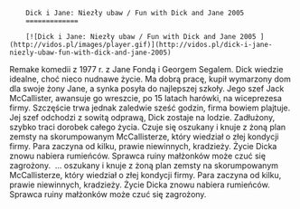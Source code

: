 
        Dick i Jane: Niezły ubaw / Fun with Dick and Jane 2005 
        =============
        
        [![Dick i Jane: Niezły ubaw / Fun with Dick and Jane 2005 ](http://vidos.pl/images/player.gif)](http://vidos.pl/dick-i-jane-niezly-ubaw-fun-with-dick-and-jane-2005)
        
        
 Remake komedii z 1977 r. z Jane Fondą i Georgem Segalem. Dick wiedzie idealne, choć nieco nudnawe życie. Ma dobrą pracę, kupił wymarzony dom dla swoje żony Jane, a synka posyła do najlepszej szkoły. Jego szef Jack McCallister, awansuje go wreszcie, po 15 latach harówki, na wiceprezesa firmy. Szczęście trwa jednak zaledwie sześć godzin, firma bowiem plajtuje. Jej szef odchodzi z sowitą odprawą, Dick zostaje na lodzie. Zadłużony, szybko traci dorobek całego życia. Czuje się oszukany i knuje z żoną plan zemsty na skorumpowanym McCallisterze, który wiedział o złej kondycji firmy. Para zaczyna od kilku, prawie niewinnych, kradzieży. Życie Dicka znowu nabiera rumieńców. Sprawca ruiny małżonków może czuć się zagrożony.    ... oszukany i knuje z żoną plan zemsty na skorumpowanym McCallisterze, który wiedział o złej kondycji firmy. Para zaczyna od kilku, prawie niewinnych, kradzieży. Życie Dicka znowu nabiera rumieńców. Sprawca ruiny małżonków może czuć się zagrożony. 
    